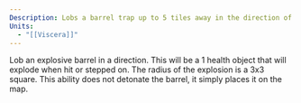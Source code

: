 ```yaml
---
Description: Lobs a barrel trap up to 5 tiles away in the direction of the closest enemy
Units:
  - "[[Viscera]]"
---
```

Lob an explosive barrel in a direction. This will be a 1 health object that will explode when hit or stepped on. The radius of the explosion is a 3x3 square. This ability does not detonate the barrel, it simply places it on the map.